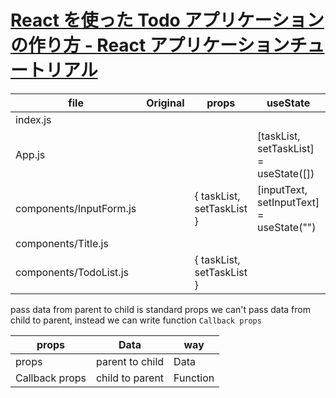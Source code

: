 # [React を使った Todo アプリケーションの作り方 - React アプリケーションチュートリアル](https://www.youtube.com/watch?v=vvPJQjIdZlw&t=2410s)

| file                    | Original | props                     | useState                                 | useEffect |
| ----------------------- | -------- | ------------------------- | ---------------------------------------- | --------- |
| index.js                |          |                           |                                          |           |
| App.js                  |          |                           | [taskList, setTaskList] = useState([])   |           |
| components/InputForm.js |          | { taskList, setTaskList } | [inputText, setInputText] = useState("") |           |
| components/Title.js     |          |                           |                                          |           |
| components/TodoList.js  |          | { taskList, setTaskList } |                                          |           |

pass data from parent to child is standard props
we can't pass data from child to parent, instead we can write function `Callback props`

| props          | Data            | way      |
| -------------- | --------------- | -------- |
| props          | parent to child | Data     |
| Callback props | child to parent | Function |
